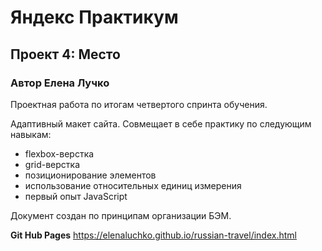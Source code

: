 # Яндекс Практикум
## Проект 4: Место
### __Автор Елена Лучко__

Проектная работа по итогам четвертого спринта обучения.

Адаптивный макет сайта. Совмещает в себе практику по следующим навыкам:
* flexbox-верстка 
* grid-верстка 
* позиционирование элементов 
* использование относительных единиц измерения 
* первый опыт JavaScript

Документ создан по принципам организации БЭМ.

**Git Hub Pages** 
https://elenaluchko.github.io/russian-travel/index.html
